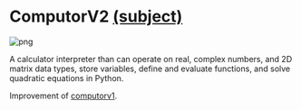 # ComputorV2 [(subject)](https://cdn.intra.42.fr/pdf/pdf/5667/en.pdf)

![png](png)

A calculator interpreter than can operate on real, complex numbers, and 2D matrix data types, store variables, define and evaluate functions, and solve quadratic equations in Python.

Improvement of [computorv1](https://github.com/Sithi5/computorv1).
